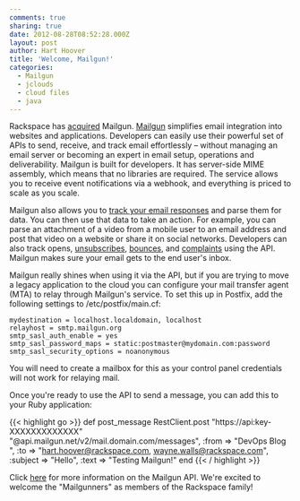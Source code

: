 ```yaml
---
comments: true
sharing: true
date: 2012-08-28T08:52:28.000Z
layout: post
author: Hart Hoover
title: 'Welcome, Mailgun!'
categories:
  - Mailgun
  - jclouds
  - cloud files
  - java
---
```




Rackspace has [acquired](http://www.rackspace.com/blog/we-are-acquiring-mailgun/) Mailgun. [Mailgun](http://www.mailgun.com/) simplifies email integration into websites and applications. Developers can easily use their powerful set of APIs to send, receive, and track email effortlessly – without managing an email server or becoming an expert in email setup, operations and deliverability. Mailgun is built for developers. It has server-side MIME assembly, which means that no libraries are required. The service allows you to receive event notifications via a webhook, and everything is priced to scale as you scale.

<!-- more -->

Mailgun also allows you to [track your email responses](http://blog.mailgun.net/post/22292787994/tracking-replies-in-mailgun-or-any-other-email) and parse them for data. You can then use that data to take an action. For example, you can parse an attachment of a video from a mobile user to an email address and post that video on a website or share it on social networks. Developers can also track opens, [unsubscribes](http://documentation.mailgun.net/api-unsubscribes.html), [bounces](http://documentation.mailgun.net/api-bounces.html), and [complaints](http://documentation.mailgun.net/api-complaints.html) using the API. Mailgun makes sure your email gets to the end user's inbox.

Mailgun really shines when using it via the API, but if you are trying to move a legacy application to the cloud you can configure your mail transfer agent (MTA) to relay through Mailgun's service. To set this up in Postfix, add the following settings to /etc/postfix/main.cf:


    mydestination = localhost.localdomain, localhost
    relayhost = smtp.mailgun.org
    smtp_sasl_auth_enable = yes
    smtp_sasl_password_maps = static:postmaster@mydomain.com:password
    smtp_sasl_security_options = noanonymous


You will need to create a mailbox for this as your control panel credentials will not work for relaying mail.

Once you're ready to use the API to send a message, you can add this to your Ruby application:

{{< highlight go  >}}
def post_message
  RestClient.post "https://api:key-XXXXXXXXXXXXX"\
  "@api.mailgun.net/v2/mail.domain.com/messages",
  :from => "DevOps Blog ",
  :to => "hart.hoover@rackspace.com, wayne.walls@rackspace.com",
  :subject => "Hello",
  :text => "Testing Mailgun!"
end
{{< / highlight >}}


Click [here](http://documentation.mailgun.net/api-intro.html) for more information on the Mailgun API. We're excited to welcome the "Mailgunners" as members of the Rackspace family!
